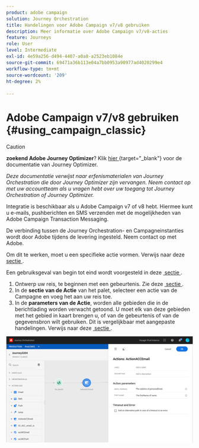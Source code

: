 ```yaml
---
product: adobe campaign
solution: Journey Orchestration
title: Handelingen voor Adobe Campaign v7/v8 gebruiken
description: Meer informatie over Adobe Campaign v7/v8-acties
feature: Journeys
role: User
level: Intermediate
exl-id: 4e59a256-d494-4407-a0a8-a2523eb1084e
source-git-commit: 69471a36b113e04a7bb0953a90977ad4020299e4
workflow-type: tm+mt
source-wordcount: '209'
ht-degree: 2%

---
```


# Adobe Campaign v7/v8 gebruiken {#using_campaign_classic}


>[!CAUTION]
>
>**zoekend Adobe Journey Optimizer**? Klik [&#x200B; hier &#x200B;](https://experienceleague.adobe.com/nl/docs/journey-optimizer/using/ajo-home){target="_blank"} voor de documentatie van Journey Optimizer.
>
>
>_Deze documentatie verwijst naar erfenismaterialen van Journey Orchestration die door Journey Optimizer zijn vervangen. Neem contact op met uw accountteam als u vragen hebt over uw toegang tot Journey Orchestration of Journey Optimizer._


Integratie is beschikbaar als u Adobe Campaign v7 of v8 hebt. Hiermee kunt u e-mails, pushberichten en SMS verzenden met de mogelijkheden van Adobe Campaign Transaction Messaging.

De verbinding tussen de Journey Orchestration- en Campagneinstanties wordt door Adobe tijdens de levering ingesteld. Neem contact op met Adobe.

Om dit te werken, moet u een specifieke actie vormen. Verwijs naar deze [&#x200B; sectie &#x200B;](../action/acc-action.md).

Een gebruiksgeval van begin tot eind wordt voorgesteld in deze [&#x200B; sectie &#x200B;](../usecase/campaign-classic-use-case.md).

1. Ontwerp uw reis, te beginnen met een gebeurtenis. Zie deze [&#x200B; sectie &#x200B;](../building-journeys/journey.md).
1. In de **sectie van de Actie** van het palet, selecteer een actie van de Campagne en voeg het aan uw reis toe.
1. In de **parameters van de Actie**, worden alle gebieden die in de berichtlading worden verwacht getoond. U moet elk van deze gebieden met het gebied in kaart brengen u, of van de gebeurtenis of van de gegevensbron wilt gebruiken. Dit is vergelijkbaar met aangepaste handelingen. Verwijs naar deze [&#x200B; sectie &#x200B;](../building-journeys/using-custom-actions.md).

![](../assets/accintegration2.png)
